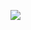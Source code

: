 ![](https://www.nta.go.jp/tmp/88eb5cec-c5e9-4346-bd36-67364b23a9f1/images/42111c0fe9915edfa2cc67a77ed5790a5fd85da5ac3a6f67a0808c100a00a055.jpg)